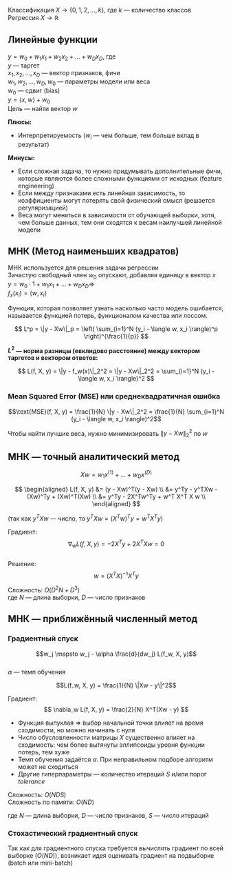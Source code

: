 Классификация $X \to \{0, 1, 2, ..., k\}$, где $k$ — количество классов  
Регрессия $X \to \mathbb{R}$

## Линейные функции

$y = w_0 + w_1x_1 + w_2x_2 + \dots + w_Dx_D$, где  
$y$ — таргет  
$x_1, x_2, \dots, x_D$ — вектор признаков, фичи  
$w_1, w_2, \dots, w_D, w_0$ — параметры модели или веса  
$w_0$ — сдвиг (bias)  
$y = \langle x, w \rangle + w_0$  
Цель — найти вектор $w$

**Плюсы:**
- Интерпретируемость ($w_i$ — чем больше, тем больше вклад в результат)

**Минусы:**
- Если сложная задача, то нужно придумывать дополнительные фичи, которые являются более сложными функциями от исходных (feature engineering)
- Если между признаками есть линейная зависимость, то коэффициенты могут потерять свой физический смысл (решается регуляризацией)
- Веса могут меняться в зависимости от обучающей выборки, хотя, чем больше данных, тем они сходятся к весам наилучшей линейной модели

## МНК (Метод наименьших квадратов)

МНК используется для решения задачи регрессии  
Зачастую свободный член $w_0$ опускают, добавляя единицу в вектор $x$  
$y = w_0 \cdot 1 + w_1x_1 + \dots + w_Dx_D \Rightarrow$  
$f_x(x_i) = \langle w, x_i \rangle$

Функция, которая позволяет узнать насколько часто модель ошибается, называется функцией потерь, функционалом качества или лоссом.


$$
L^p = \|y - Xw\|_p = \left( \sum_{i=1}^N (y_i - \langle w, x_i \rangle)^p \right)^{\frac{1}{p}}
$$

**$L^2$ — норма разницы (евклидово расстояние) между вектором таргетов и вектором ответов:**

$$
L(f, X, y) = \|y - f_w(x)\|_2^2 = \|y - Xw\|_2^2 = \sum_{i=1}^N (y_i - \langle w, x_i \rangle)^2
$$

### Mean Squared Error (MSE) или среднеквадратичная ошибка

$$\text{MSE}(f, X, y) = \frac{1}{N} \|y - Xw\|_2^2 = \frac{1}{N} \sum_{i=1}^N (y_i - \langle w, x_i \rangle)^2$$

Чтобы найти лучшие веса, нужно минимизировать $\|y - Xw\|_2^2$ по $w$

## МНК — точный аналитический метод

$$Xw = w_1x^{(1)} + \dots + w_Dx^{(D)}$$

$$
\begin{aligned}
L(f, X, y) &= (y - Xw)^T(y - Xw) \\
&= y^Ty - y^TXw - (Xw)^Ty + (Xw)^T(Xw) \\
&= y^Ty - 2X^Tw^Ty + w^T X^T X w \\
\end{aligned}
$$

(так как $y^TXw$ — число, то $y^TXw = (X^T w)^T y = w^T X^T y$)

Градиент:
$$\nabla_w L(f, X, y) = -2X^Ty + 2X^TXw = 0$$  
Решение:
$$w = (X^TX)^{-1}X^Ty$$

Сложность: $O(D^2N + D^3)$  
где $N$ — длина выборки, $D$ — число признаков

## МНК — приближённый численный метод

### Градиентный спуск

$$w_j \mapsto w_j - \alpha \frac{d}{dw_j} L(f_w, X, y)$$  
$\alpha$ — темп обучения

$$L(f_w, X, y) = \frac{1}{N} \|Xw - y\|^2$$

Градиент:
$$
\nabla_w L(f, X, y) = \frac{2}{N} X^T(Xw - y)
$$

- Функция выпуклая $\Rightarrow$ выбор начальной точки влияет на время сходимости, но можно начинать с нуля
- Число обусловленности матрицы $X$ существенно влияет на сходимость: чем более вытянуты эллипсоиды уровня функции потерь, тем хуже
- Темп обучения задаётся $\alpha$. При неправильном подборе алгоритм может не сходиться
- Другие гиперпараметры — количество итераций $S$ и/или порог $tolerance$

Сложность: $O(NDS)$  
Сложность по памяти: $O(ND)$

где $N$ — длина выборки, $D$ — число признаков, $S$ — число итераций

### Стохастический градиентный спуск

Так как для градиентного спуска требуется вычислять градиент по всей выборке ($O(ND)$), возникает идея оценивать градиент на подвыборке (batch или mini-batch)
